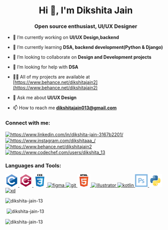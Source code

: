 <h1 align="center">Hi 👋, I'm Dikshita Jain</h1>
<h3 align="center">Open source enthusiast, UI/UX Designer</h3>

- 🔭 I’m currently working on **UI/UX Design,backend**

- 🌱 I’m currently learning **DSA, backend development(Python & Django)**

- 👯 I’m looking to collaborate on **Design and Development projects**

- 🤝 I’m looking for help with **DSA**

- 👨‍💻 All of my projects are available at [https://www.behance.net/dikshitajain2](https://www.behance.net/dikshitajain2)

- 💬 Ask me about **UI/UX Design**

- 📫 How to reach me **dikshitajain013@gmail.com**

<h3 align="left">Connect with me:</h3>
<p align="left">
<a href="https://linkedin.com/in/https://www.linkedin.com/in/dikshita-jain-3167b2201/" target="blank"><img align="center" src="https://raw.githubusercontent.com/rahuldkjain/github-profile-readme-generator/master/src/images/icons/Social/linked-in-alt.svg" alt="https://www.linkedin.com/in/dikshita-jain-3167b2201/" height="30" width="40" /></a>
<a href="https://instagram.com/https://www.instagram.com/dikshitaaa_/" target="blank"><img align="center" src="https://raw.githubusercontent.com/rahuldkjain/github-profile-readme-generator/master/src/images/icons/Social/instagram.svg" alt="https://www.instagram.com/dikshitaaa_/" height="30" width="40" /></a>
<a href="https://www.behance.net/https://www.behance.net/dikshitajain2" target="blank"><img align="center" src="https://raw.githubusercontent.com/rahuldkjain/github-profile-readme-generator/master/src/images/icons/Social/behance.svg" alt="https://www.behance.net/dikshitajain2" height="30" width="40" /></a>
<a href="https://www.codechef.com/users/https://www.codechef.com/users/dikshita_13" target="blank"><img align="center" src="https://cdn.jsdelivr.net/npm/simple-icons@3.1.0/icons/codechef.svg" alt="https://www.codechef.com/users/dikshita_13" height="30" width="40" /></a>
</p>

<h3 align="left">Languages and Tools:</h3>
<p align="left"> <a href="https://www.cprogramming.com/" target="_blank" rel="noreferrer"> <img src="https://raw.githubusercontent.com/devicons/devicon/master/icons/c/c-original.svg" alt="c" width="40" height="40"/> </a> <a href="https://www.w3schools.com/cpp/" target="_blank" rel="noreferrer"> <img src="https://raw.githubusercontent.com/devicons/devicon/master/icons/cplusplus/cplusplus-original.svg" alt="cplusplus" width="40" height="40"/> </a> <a href="https://www.w3schools.com/css/" target="_blank" rel="noreferrer"> <img src="https://raw.githubusercontent.com/devicons/devicon/master/icons/css3/css3-original-wordmark.svg" alt="css3" width="40" height="40"/> </a> <a href="https://www.figma.com/" target="_blank" rel="noreferrer"> <img src="https://www.vectorlogo.zone/logos/figma/figma-icon.svg" alt="figma" width="40" height="40"/> </a> <a href="https://git-scm.com/" target="_blank" rel="noreferrer"> <img src="https://www.vectorlogo.zone/logos/git-scm/git-scm-icon.svg" alt="git" width="40" height="40"/> </a> <a href="https://www.w3.org/html/" target="_blank" rel="noreferrer"> <img src="https://raw.githubusercontent.com/devicons/devicon/master/icons/html5/html5-original-wordmark.svg" alt="html5" width="40" height="40"/> </a> <a href="https://www.adobe.com/in/products/illustrator.html" target="_blank" rel="noreferrer"> <img src="https://www.vectorlogo.zone/logos/adobe_illustrator/adobe_illustrator-icon.svg" alt="illustrator" width="40" height="40"/> </a> <a href="https://kotlinlang.org" target="_blank" rel="noreferrer"> <img src="https://www.vectorlogo.zone/logos/kotlinlang/kotlinlang-icon.svg" alt="kotlin" width="40" height="40"/> </a> <a href="https://www.photoshop.com/en" target="_blank" rel="noreferrer"> <img src="https://raw.githubusercontent.com/devicons/devicon/master/icons/photoshop/photoshop-line.svg" alt="photoshop" width="40" height="40"/> </a> <a href="https://www.python.org" target="_blank" rel="noreferrer"> <img src="https://raw.githubusercontent.com/devicons/devicon/master/icons/python/python-original.svg" alt="python" width="40" height="40"/> </a> <a href="https://www.adobe.com/products/xd.html" target="_blank" rel="noreferrer"> <img src="https://cdn.worldvectorlogo.com/logos/adobe-xd.svg" alt="xd" width="40" height="40"/> </a> </p>

<p><img align="center" src="https://github-readme-stats.vercel.app/api/top-langs?username=dikshita-jain-13&show_icons=true&locale=en&layout=compact" alt="dikshita-jain-13" /></p>

<p>&nbsp;<img align="center" src="https://github-readme-stats.vercel.app/api?username=dikshita-jain-13&show_icons=true&locale=en" alt="dikshita-jain-13" /></p>

<p><img align="center" src="https://github-readme-streak-stats.herokuapp.com/?user=dikshita-jain-13&" alt="dikshita-jain-13" /></p>
